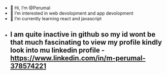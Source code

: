 - 👋 Hi, I’m @Perumal
- 👀 I’m interested in web devolopment and app devolopment
- 🌱 I’m currently learning react and javascript
- ## I am quite inactive in github so my id wont be that much fascinating to view my profile kindly look into mu linkedin profile - https://www.linkedin.com/in/m-perumal-378574221


<!---
Perumal699/Perumal699 is a ✨ special ✨ repository because its `README.md` (this file) appears on your GitHub profile.
You can click the Preview link to take a look at your changes.
--->
